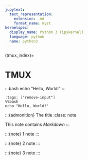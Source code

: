 ```yaml
---
jupytext:
  text_representation:
    extension: .md
    format_name: myst
kernelspec:
  display_name: Python 3 (ipykernel)
  language: python
  name: python3
---
```


(tmux_index)=
# TMUX



:::bash
echo "Hello, World!"
:::

```{code-cell} ipython3
:tags: ["remove-input"]
%%bash
echo "Hello, World!"
```


:::{admonition} The title
:class: note

This note contains *Markdown*
:::



:::{note}
1 note
:::



:::{note}
2 note :::

:::{note} 3 note :::
